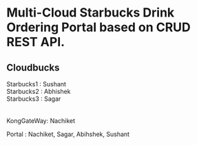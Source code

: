 # Multi-Cloud Starbucks Drink Ordering Portal based on CRUD REST API.
## Cloudbucks

Starbucks1 : Sushant  <br>
Starbucks2 : Abhishek <br>
Starbucks3 : Sagar    <br><br><br>
KongGateWay: Nachiket <br>

Portal : Nachiket, Sagar, Abihshek, Sushant<br>
